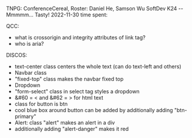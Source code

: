 TNPG: ConferenceCereal, Roster: Daniel He, Samson Wu
SoftDev
K24 -- Mmmmm... Tasty!
2022-11-30
time spent: 

QCC: 
* what is crossorigin and integrity attributes of link tag? 
* who is aria?

DISCOS:
* text-center class centers the whole text (can do text-left and others)
* Navbar class
 * "fixed-top" class makes the navbar fixed top
* Dropdown
 * "form-select" class in select tag styles a dropdown
* &#60 = < and &#62 = > for html text 
* class for button is btn
 * cool blue box around button can be added by additionally adding "btn-primary"
* Alert: class "alert" makes an alert in a div
 * additionally adding "alert-danger" makes it red
